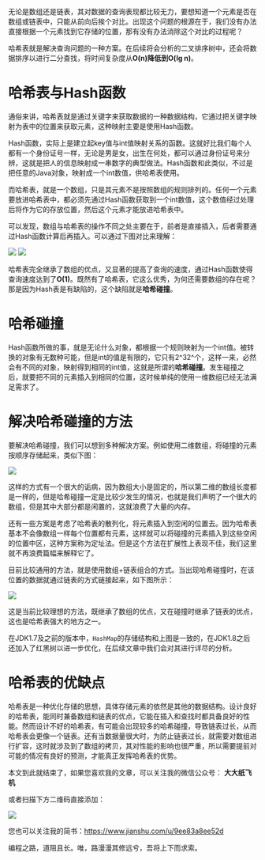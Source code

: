 无论是数组还是链表，其对数据的查询表现都比较无力，要想知道一个元素是否在数组或链表中，只能从前向后挨个对比。出现这个问题的根源在于，我们没有办法直接根据一个元素找到它存储的位置，那有没有办法消除这个对比的过程呢？

哈希表就是解决查询问题的一种方案。在后续将会分析的二叉排序树中，还会将数据排序以进行二分查找，将时间复杂度从**O(n)**降低到**O(lg n)**。

# 哈希表与Hash函数

通俗来讲，哈希表就是通过关键字来获取数据的一种数据结构，它通过把关键字映射为表中的位置来获取元素，这种映射主要是使用Hash函数。

Hash函数，实际上是建立起key值与int值映射关系的函数。这就好比我们每个人都有一个身份证号一样，无论是男是女，出生在何处，都可以通过身份证号来分辨，这就是把人的信息映射成一串数字的典型做法。Hash函数和此类似，不过是把任意的Java对象，映射成一个int数值，供哈希表使用。

而哈希表，就是一个数组，只是其元素不是按照数组的规则排列的。任何一个元素要放进哈希表中，都必须先通过Hash函数获取到一个int数值，这个数值经过处理后将作为它的存放位置，然后这个元素才能放进哈希表中。

可以发现，数组与哈希表的操作不同之处主要在于，前者是直接插入，后者需要通过Hash函数计算后再插入。可以通过下图对比来理解：

<img src="https://github.com/LtLei/articles/blob/master/java/collection/image/img_2_1.png"/>

<img src="https://github.com/LtLei/articles/blob/master/java/collection/image/img_2_2.png"/>

哈希表完全继承了数组的优点，又显著的提高了查询的速度，通过Hash函数使得查询速度达到了**O(1)**。既然有了哈希表，它这么优秀，为何还需要数组的存在呢？那是因为Hash表是有缺陷的，这个缺陷就是**哈希碰撞**。

# 哈希碰撞

Hash函数所做的事，就是无论什么对象，都根据一个规则映射为一个int值。被转换的对象有无数种可能，但是int的值是有限的，它只有2^32^个，这样一来，必然会有不同的对象，映射得到相同的int值，这就是所谓的**哈希碰撞**。发生碰撞之后，就要把不同的元素插入到相同的位置，这时候单纯的使用一维数组已经无法满足需求了。

# 解决哈希碰撞的方法

要解决哈希碰撞，我们可以想到多种解决方案。例如使用二维数组，将碰撞的元素按顺序存储起来，类似下图：

<img src="https://github.com/LtLei/articles/blob/master/java/collection/image/img_2_3.png"/>

这样的方式有一个很大的诟病，因为数组大小是固定的，所以第二维的数组长度都是一样的，但是哈希碰撞一定是比较少发生的情况，也就是我们声明了一个很大的数组，但是其中大部分都是闲置的，这就浪费了大量的内存。

还有一些方案是考虑了哈希表的散列化，将元素插入到空闲的位置去。因为哈希表基本不会像数组一样每个位置都有元素，这样就可以将碰撞的元素插入到这些空闲的位置中区，这种方案称为定址法。但是这个方法在扩展性上表现不佳，我们这里就不再浪费篇幅来解释它了。

目前比较通用的方法，就是使用数组+链表组合的方式。当出现哈希碰撞时，在该位置的数据就通过链表的方式链接起来，如下图所示：

<img src="https://github.com/LtLei/articles/blob/master/java/collection/image/img_2_4.png"/>

这是当前比较理想的方法，既继承了数组的优点，又在碰撞时继承了链表的优点，这也是哈希表强大的地方之一。

在JDK1.7及之前的版本中，`HashMap`的存储结构和上图是一致的，在JDK1.8之后还加入了红黑树以进一步优化，在后续文章中我们会对其进行详尽的分析。

# 哈希表的优缺点

哈希表是一种优化存储的思想，具体存储元素的依然是其他的数据结构。设计良好的哈希表，能同时兼备数组和链表的优点，它能在插入和查找时都具备良好的性能。然而设计不好的哈希表，有可能会出现较多的哈希碰撞，导致链表过长，从而哈希表会更像一个链表。还有当数据量很大时，为防止链表过长，就需要对数组进行扩容，这时就涉及到了数组的拷贝，其对性能的影响也很严重，所以需要提前对可能的情况有良好的预测，才能真正发挥哈希表的优势。

本文到此就结束了，如果您喜欢我的文章，可以关注我的微信公众号： **大大纸飞机** 

或者扫描下方二维码直接添加：

<img src ="https://github.com/LtLei/articles/blob/master/qrcode.jpg" />

您也可以关注我的简书：https://www.jianshu.com/u/9ee83a8ee52d

编程之路，道阻且长。唯，路漫漫其修远兮，吾将上下而求索。